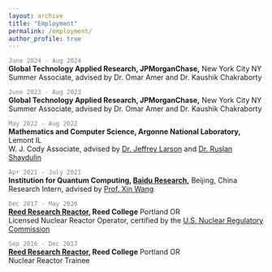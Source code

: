 ```yaml
---
layout: archive
title: "Employment"
permalink: /employment/
author_profile: true
---
```


<code style="color : Grey">June 2024 - Aug 2024</code>\
**Global Technology Applied Research, JPMorganChase,** New York City NY\
Summer Associate, advised by Dr. Omar Amer and Dr. Kaushik Chakraborty

<code style="color : Grey">June 2023 - Aug 2023</code>\
**Global Technology Applied Research, JPMorganChase,** New York City NY\
Summer Associate, advised by Dr. Omar Amer and Dr. Kaushik Chakraborty

<code style="color : Grey">May 2022 - Aug 2022</code>\
**Mathematics and Computer Science, Argonne National Laboratory,** Lemont IL\
W. J. Cody Associate, advised by [Dr. Jeffrey Larson](https://www.anl.gov/profile/jeffrey-m-larson) and [Dr. Ruslan Shaydulin](https://shaydul.in/)

<code style="color : Grey">Apr 2021 - July 2021</code>\
**Institution for Quantum Computing, [Baidu Research](http://research.baidu.com/Index),** Beijing, China\
Research Intern, advised by [Prof. Xin Wang](https://www.xinwang.info/)

<code style="color : Grey">Dec 2017 - May 2020</code>\
**[Reed Research Reactor](https://reactor.reed.edu/index.html), Reed College** Portland OR\
Licensed Nuclear Reactor Operator, certified by the [U.S. Nuclear Regulatory Commission](https://www.nrc.gov/)

<code style="color : Grey">Sep 2016 - Dec 2017</code>\
**[Reed Research Reactor](https://reactor.reed.edu/index.html), Reed College** Portland OR\
Nuclear Reactor Trainee

<!-- <code style="color : Grey">June 2023 - Aug 2023</code>\
**JPMorganChase,** New York City NY\
*Summer Associate, Global Technology Applied Research*\
$\textcolor{grey}{Advised by Dr. Omar Amer and Kaushik Chakraborty}$


<code style="color : Grey">June 2023 - Aug 2023</code>\
**JPMorganChase,** New York City NY\
*Summer Associate, Global Technology Applied Research*\
$\textcolor{grey}{Advised by Dr. Omar Amer and Kaushik Chakraborty}$


<code style="color : Grey">May 2022 - Aug 2022</code>\
**Argonne National Laboratory,** Lemont IL\
*W. J. Cody Associate, Mathematics and Computer Science*\
Advised by [Dr. Jeffrey Larson](https://www.anl.gov/profile/jeffrey-m-larson) and [Dr. Ruslan Shaydulin](https://shaydul.in/)


<code style="color : Grey">Apr 2021 - July 2021</code>\
**[Baidu Research](http://research.baidu.com/Index),** Beijing, China\
*Research Intern, Institution for Quantum Computing*\
Advised by [Dr. Xin Wang](https://www.xinwang.info/)


<code style="color : Grey">Dec 2017 - May 2020</code>\
**[Reed Reactor Facility](https://reactor.reed.edu/index.html), Reed College** Portland OR\
*Licensed Nuclear Reactor Operator*\
Certified by the [The U.S. Nuclear Regulatory Commission](https://www.nrc.gov/)


<code style="color : Grey">Sep 2016 - Dec 2017</code>\
**[Reed Reactor Facility](https://reactor.reed.edu/index.html), Reed College** Portland OR\
Nuclear Reactor Trainee -->
